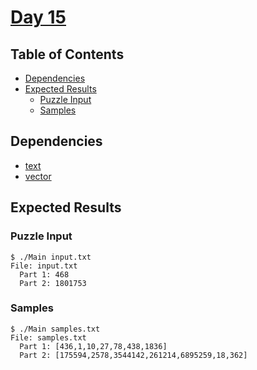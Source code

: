 # [Day 15](https://adventofcode.com/2020/day/15)

## Table of Contents

- [Dependencies](#dependencies)
- [Expected Results](#expected-results)
    + [Puzzle Input](#puzzle-input)
    + [Samples](#samples)

## Dependencies

- [text]
- [vector]

## Expected Results

### Puzzle Input

```console
$ ./Main input.txt
File: input.txt
  Part 1: 468
  Part 2: 1801753
```

### Samples

```console
$ ./Main samples.txt
File: samples.txt
  Part 1: [436,1,10,27,78,438,1836]
  Part 2: [175594,2578,3544142,261214,6895259,18,362]
```

[text]: https://hackage.haskell.org/package/text
[vector]: https://hackage.haskell.org/package/vector

